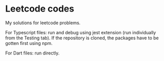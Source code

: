 # Leetcode codes

My solutions for leetcode problems.

For Typescript files: run and debug using jest extension (run individually from the Testing tab). If the repository is cloned, the packages have to be gotten first using npm.

For Dart files: run directly.